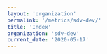 ```yaml
---
layout: 'organization'
permalink: '/metrics/sdv-dev/'
title: 'Index'
organization: 'sdv-dev'
current_date: '2020-05-17'
---
```

